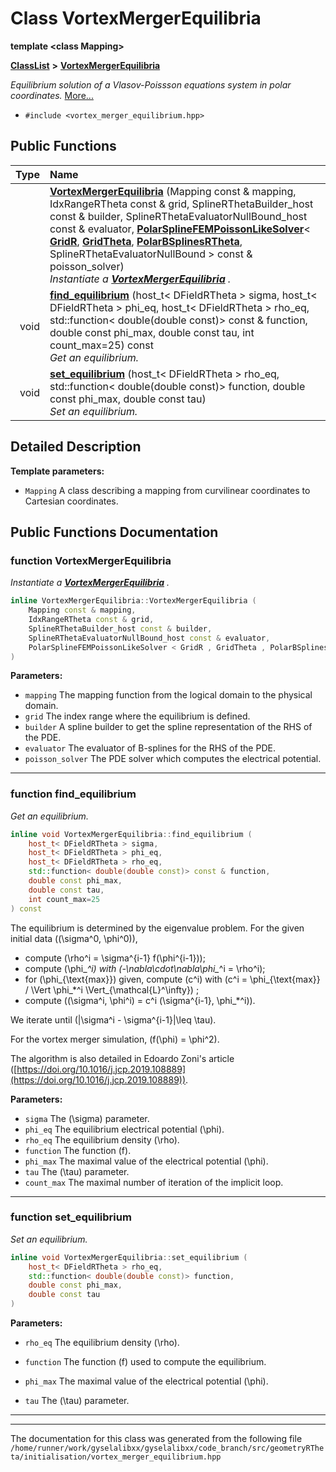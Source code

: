 

# Class VortexMergerEquilibria

**template &lt;class Mapping&gt;**



[**ClassList**](annotated.md) **>** [**VortexMergerEquilibria**](classVortexMergerEquilibria.md)



_Equilibrium solution of a Vlasov-Poissson equations system in polar coordinates._ [More...](#detailed-description)

* `#include <vortex_merger_equilibrium.hpp>`





































## Public Functions

| Type | Name |
| ---: | :--- |
|   | [**VortexMergerEquilibria**](#function-vortexmergerequilibria) (Mapping const & mapping, IdxRangeRTheta const & grid, SplineRThetaBuilder\_host const & builder, SplineRThetaEvaluatorNullBound\_host const & evaluator, [**PolarSplineFEMPoissonLikeSolver**](classPolarSplineFEMPoissonLikeSolver.md)&lt; [**GridR**](structGridR.md), [**GridTheta**](structGridTheta.md), [**PolarBSplinesRTheta**](structPolarBSplinesRTheta.md), SplineRThetaEvaluatorNullBound &gt; const & poisson\_solver) <br>_Instantiate a_ [_**VortexMergerEquilibria**_](classVortexMergerEquilibria.md) _._ |
|  void | [**find\_equilibrium**](#function-find_equilibrium) (host\_t&lt; DFieldRTheta &gt; sigma, host\_t&lt; DFieldRTheta &gt; phi\_eq, host\_t&lt; DFieldRTheta &gt; rho\_eq, std::function&lt; double(double const)&gt; const & function, double const phi\_max, double const tau, int count\_max=25) const<br>_Get an equilibrium._  |
|  void | [**set\_equilibrium**](#function-set_equilibrium) (host\_t&lt; DFieldRTheta &gt; rho\_eq, std::function&lt; double(double const)&gt; function, double const phi\_max, double const tau) <br>_Set an equilibrium._  |




























## Detailed Description




**Template parameters:**


* `Mapping` A class describing a mapping from curvilinear coordinates to Cartesian coordinates. 




    
## Public Functions Documentation




### function VortexMergerEquilibria 

_Instantiate a_ [_**VortexMergerEquilibria**_](classVortexMergerEquilibria.md) _._
```C++
inline VortexMergerEquilibria::VortexMergerEquilibria (
    Mapping const & mapping,
    IdxRangeRTheta const & grid,
    SplineRThetaBuilder_host const & builder,
    SplineRThetaEvaluatorNullBound_host const & evaluator,
    PolarSplineFEMPoissonLikeSolver < GridR , GridTheta , PolarBSplinesRTheta , SplineRThetaEvaluatorNullBound > const & poisson_solver
) 
```





**Parameters:**


* `mapping` The mapping function from the logical domain to the physical domain. 
* `grid` The index range where the equilibrium is defined. 
* `builder` A spline builder to get the spline representation of the RHS of the PDE. 
* `evaluator` The evaluator of B-splines for the RHS of the PDE. 
* `poisson_solver` The PDE solver which computes the electrical potential. 




        

<hr>



### function find\_equilibrium 

_Get an equilibrium._ 
```C++
inline void VortexMergerEquilibria::find_equilibrium (
    host_t< DFieldRTheta > sigma,
    host_t< DFieldRTheta > phi_eq,
    host_t< DFieldRTheta > rho_eq,
    std::function< double(double const)> const & function,
    double const phi_max,
    double const tau,
    int count_max=25
) const
```



The equilibrium is determined by the eigenvalue problem. For the given initial data \((\sigma^0, \phi^0)\),



* compute \(\rho^i = \sigma^{i-1} f(\phi^{i-1})\);
* compute \(\phi_*^i\) with \(-\nabla\cdot\nabla\phi_*^i = \rho^i\);
* for \(\phi_{\text{max}}\) given, compute \(c^i\) with \(c^i = \phi_{\text{max}} / \Vert \phi_*^i \Vert_{\mathcal{L}^\infty}\) ;
* compute \((\sigma^i, \phi^i) = c^i (\sigma^{i-1}, \phi_*^i)\).




We iterate until \(|\sigma^i - \sigma^{i-1}|\leq \tau\).


For the vortex merger simulation, \(f(\phi) = \phi^2\).


The algorithm is also detailed in Edoardo Zoni's article ([https://doi.org/10.1016/j.jcp.2019.108889](https://doi.org/10.1016/j.jcp.2019.108889)).




**Parameters:**


* `sigma` The \(\sigma\) parameter. 
* `phi_eq` The equilibrium electrical potential \(\phi\). 
* `rho_eq` The equilibrium density \(\rho\). 
* `function` The function \(f\). 
* `phi_max` The maximal value of the electrical potential \(\phi\). 
* `tau` The \(\tau\) parameter. 
* `count_max` The maximal number of iteration of the implicit loop. 




        

<hr>



### function set\_equilibrium 

_Set an equilibrium._ 
```C++
inline void VortexMergerEquilibria::set_equilibrium (
    host_t< DFieldRTheta > rho_eq,
    std::function< double(double const)> function,
    double const phi_max,
    double const tau
) 
```





**Parameters:**


* `rho_eq` The equilibrium density \(\rho\). 
 
* `function` The function \(f\) used to compute the equilibrium. 
* `phi_max` The maximal value of the electrical potential \(\phi\). 
* `tau` The \(\tau\) parameter. 




        

<hr>

------------------------------
The documentation for this class was generated from the following file `/home/runner/work/gyselalibxx/gyselalibxx/code_branch/src/geometryRTheta/initialisation/vortex_merger_equilibrium.hpp`


